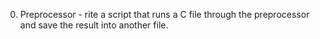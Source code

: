 0. Preprocessor - rite a script that runs a C file through the preprocessor and save the result into another file.
